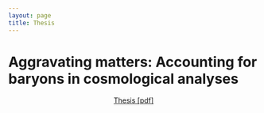```yaml
---
layout: page
title: Thesis
---
```


# Aggravating matters: Accounting for baryons in cosmological analyses

<p style="text-align: center;">
    <a href="/assets/thesis/thesis.pdf">Thesis [pdf]</a>
</p>
